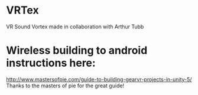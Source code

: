 # VRTex
VR Sound Vortex made in collaboration with Arthur Tubb

# Wireless building to android instructions here:
http://www.mastersofpie.com/guide-to-building-gearvr-projects-in-unity-5/
Thanks to the masters of pie for the great guide!

